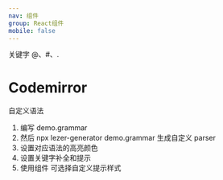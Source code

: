 ```yaml
---
nav: 组件
group: React组件
mobile: false
---
```


关键字 @、#、.

# Codemirror

<code src="./demos/demo.tsx"></code>

自定义语法

1. 编写 demo.grammar
2. 然后 npx lezer-generator demo.grammar 生成自定义 parser
3. 设置对应语法的高亮颜色
4. 设置关键字补全和提示
5. 使用组件 可选择自定义提示样式
